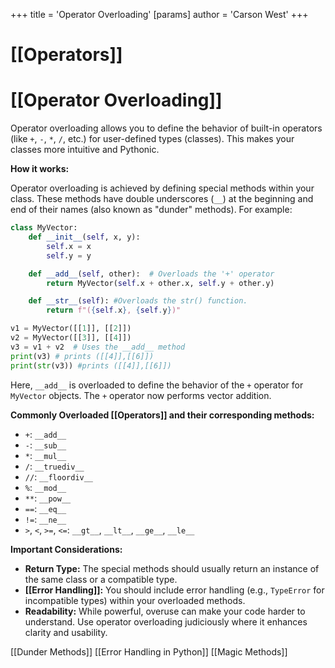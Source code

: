+++
 title = 'Operator Overloading'
[params]
	author = 'Carson West'
+++
# [[Operators]]
# [[Operator Overloading]] 
Operator overloading allows you to define the behavior of built-in operators (like `+`, `-`, `*`, `/`, etc.) for user-defined types (classes).  This makes your classes more intuitive and Pythonic.

**How it works:**

Operator overloading is achieved by defining special methods within your class.  These methods have double underscores (`__`) at the beginning and end of their names (also known as "dunder" methods).  For example:

```python
class MyVector:
    def __init__(self, x, y):
        self.x = x
        self.y = y

    def __add__(self, other):  # Overloads the '+' operator
        return MyVector(self.x + other.x, self.y + other.y)

    def __str__(self): #Overloads the str() function.
        return f"({self.x}, {self.y})"

v1 = MyVector([[1]], [[2]])
v2 = MyVector([[3]], [[4]])
v3 = v1 + v2  # Uses the __add__ method
print(v3) # prints ([[4]],[[6]])
print(str(v3)) #prints ([[4]],[[6]])

```

Here, `__add__` is overloaded to define the behavior of the `+` operator for `MyVector` objects.  The `+` operator now performs vector addition.


**Commonly Overloaded [[Operators]] and their corresponding methods:**

* `+`: `__add__`
* `-`: `__sub__`
* `*`: `__mul__`
* `/`: `__truediv__`
* `//`: `__floordiv__`
* `%`: `__mod__`
* `**`: `__pow__`
* `==`: `__eq__`
* `!=`: `__ne__`
* `>`, `<`, `>=`, `<=`: `__gt__`, `__lt__`, `__ge__`, `__le__`


**Important Considerations:**

* **Return Type:** The special methods should usually return an instance of the same class or a compatible type.
* **[[Error Handling]]:**  You should include error handling (e.g., `TypeError` for incompatible types) within your overloaded methods.
* **Readability:** While powerful, overuse can make your code harder to understand. Use operator overloading judiciously where it enhances clarity and usability.


[[Dunder Methods]]
[[Error Handling in Python]]
[[Magic Methods]]

